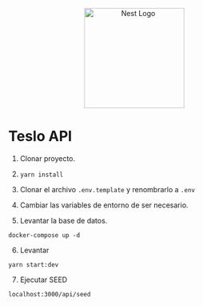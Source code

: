 <p align="center">
  <a href="http://nestjs.com/" target="blank"><img src="https://nestjs.com/img/logo-small.svg" width="200" alt="Nest Logo" /></a>
</p>

# Teslo API

1. Clonar proyecto.

2. ```yarn install```

3. Clonar el archivo ```.env.template``` y renombrarlo a ```.env```

4. Cambiar las variables de entorno de ser necesario.

5. Levantar la base de datos.
```
docker-compose up -d
```

6. Levantar
```
yarn start:dev
```

7. Ejecutar SEED
```
localhost:3000/api/seed
```